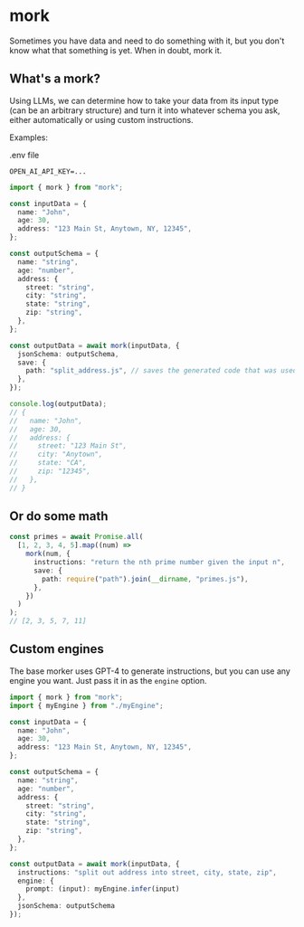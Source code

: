 # mork

Sometimes you have data and need to do something with it, but you don't know what that something is yet. When in doubt, mork it.

## What's a mork?

Using LLMs, we can determine how to take your data from its input type (can be an arbitrary structure) and turn it into whatever schema you ask, either automatically or using custom instructions.

Examples:

.env file

```.env
OPEN_AI_API_KEY=...
```

```typescript
import { mork } from "mork";

const inputData = {
  name: "John",
  age: 30,
  address: "123 Main St, Anytown, NY, 12345",
};

const outputSchema = {
  name: "string",
  age: "number",
  address: {
    street: "string",
    city: "string",
    state: "string",
    zip: "string",
  },
};

const outputData = await mork(inputData, {
  jsonSchema: outputSchema,
  save: {
    path: "split_address.js", // saves the generated code that was used to generate the output
  },
});

console.log(outputData);
// {
//   name: "John",
//   age: 30,
//   address: {
//     street: "123 Main St",
//     city: "Anytown",
//     state: "CA",
//     zip: "12345",
//   },
// }
```

## Or do some math

```typescript
const primes = await Promise.all(
  [1, 2, 3, 4, 5].map((num) =>
    mork(num, {
      instructions: "return the nth prime number given the input n",
      save: {
        path: require("path").join(__dirname, "primes.js"),
      },
    })
  )
);
// [2, 3, 5, 7, 11]
```

## Custom engines

The base morker uses GPT-4 to generate instructions, but you can use any engine you want. Just pass it in as the `engine` option.

```typescript
import { mork } from "mork";
import { myEngine } from "./myEngine";

const inputData = {
  name: "John",
  age: 30,
  address: "123 Main St, Anytown, NY, 12345",
};

const outputSchema = {
  name: "string",
  age: "number",
  address: {
    street: "string",
    city: "string",
    state: "string",
    zip: "string",
  },
};

const outputData = await mork(inputData, {
  instructions: "split out address into street, city, state, zip",
  engine: {
    prompt: (input): myEngine.infer(input)
  },
  jsonSchema: outputSchema
});
```
